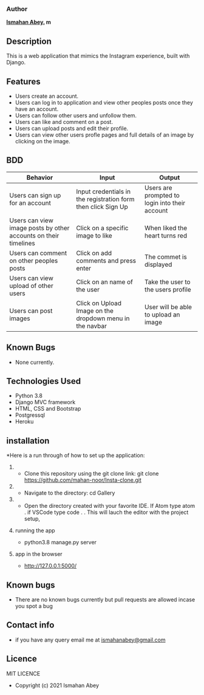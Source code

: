 
<a href="https://fontmeme.com/thrasher-font/"><img
            src="https://www.instagram.com/static/images/web/mobile_nav_type_logo-2x.png/1b47f9d0e595.png" alt=""></a>




### Author
 **[Ismahan Abey.](https://github.com/mahan-noor) m**

## Description

This is a web application that mimics the Instagram experience, built with Django.

## Features
* Users create an account.
* Users can log in to application and view other peoples posts once they have an account.
* Users can follow other users and unfollow them.
* Users can like and comment on a post.
* Users can upload posts and edit their profile.
* Users can view other users profle pages and full details of an image by clicking on the image.

## BDD
| Behavior            | Input                         | Output                        |
| ------------------- | ----------------------------- | ----------------------------- |
| Users can sign up for an account | Input credentials in the registration form then click Sign Up | Users are prompted to login into their account |
| Users can view image posts by other accounts on their timelines | Click on a specific image to like| When liked the heart turns red |
| Users can comment on other peoples posts | Click on add comments and press enter | The commet is displayed |
| Users can view upload of other users  | Click on an name of the user | Take the user to the users profile |
| Users can post images | Click on Upload Image on the dropdown menu in the navbar | User will be able to upload an image |

## Known Bugs
* None currently.


## Technologies Used

- Python 3.8
- Django MVC framework
- HTML, CSS and Bootstrap
- Postgressql
- Heroku

## installation
*Here is a run through of how to set up the application:

1. * Clone this repository using the git clone link:
    git clone https://github.com/mahan-noor/Insta-clone.git
2. * Navigate to the directory:
    cd Gallery
3. * Open the directory created with your favorite IDE. If Atom type atom . if VSCode type code . . This will lauch the editor with the project setup,

4. running the app
   * python3.8 manage.py server

5. app in the browser
   * http://127.0.0.1:5000/


## Known bugs
  * There are no known bugs currently but pull requests are allowed incase you spot a bug

## Contact info
 * if you have any query email me at ismahanabey@gmail.com
## Licence
 MIT LICENCE
  * Copyright (c) 2021 Ismahan Abey